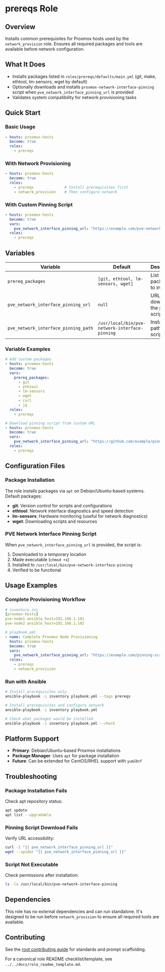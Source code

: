 # prereqs Role

## Overview
Installs common prerequisites for Proxmox hosts used by the `network_provision` role. Ensures all required packages and tools are available before network configuration.

## What It Does

- Installs packages listed in `roles/prereqs/defaults/main.yml` (git, make, ethtool, lm-sensors, wget by default)
- Optionally downloads and installs `proxmox-network-interface-pinning` script when `pve_network_interface_pinning_url` is provided
- Validates system compatibility for network provisioning tasks

## Quick Start

### Basic Usage
```yaml
- hosts: proxmox-hosts
  become: true
  roles:
    - prereqs
```

### With Network Provisioning
```yaml
- hosts: proxmox-hosts
  become: true
  roles:
    - prereqs              # Install prerequisites first
    - network_provision    # Then configure network
```

### With Custom Pinning Script
```yaml
- hosts: proxmox-hosts
  become: true
  vars:
    pve_network_interface_pinning_url: "https://example.com/pve-network-interface-pinning"
  roles:
    - prereqs
```

## Variables

| Variable | Default | Description |
|----------|---------|-------------|
| `prereq_packages` | `[git, ethtool, lm-sensors, wget]` | List of packages to install |
| `pve_network_interface_pinning_url` | `null` | URL to download the pinning script from |
| `pve_network_interface_pinning_path` | `/usr/local/bin/pve-network-interface-pinning` | Installation path for the script |

### Variable Examples

```yaml
# Add custom packages
- hosts: proxmox-hosts
  become: true
  vars:
    prereq_packages:
      - git
      - ethtool
      - lm-sensors
      - wget
      - curl
      - jq
  roles:
    - prereqs

# Download pinning script from custom URL
- hosts: proxmox-hosts
  become: true
  vars:
    pve_network_interface_pinning_url: "https://github.com/example/pinning-script"
  roles:
    - prereqs
```

## Configuration Files

### Package Installation
The role installs packages via `apt` on Debian/Ubuntu-based systems. Default packages:
- **git**: Version control for scripts and configurations
- **ethtool**: Network interface diagnostics and speed detection
- **lm-sensors**: Hardware monitoring (useful for network diagnostics)
- **wget**: Downloading scripts and resources

### PVE Network Interface Pinning Script
When `pve_network_interface_pinning_url` is provided, the script is:
1. Downloaded to a temporary location
2. Made executable (`chmod +x`)
3. Installed to `/usr/local/bin/pve-network-interface-pinning`
4. Verified to be functional

## Usage Examples

### Complete Provisioning Workflow
```yaml
# inventory.ini
[proxmox-hosts]
pve-node1 ansible_host=192.168.1.101
pve-node2 ansible_host=192.168.1.102

# playbook.yml
- name: Complete Proxmox Node Provisioning
  hosts: proxmox-hosts
  become: true
  vars:
    pve_network_interface_pinning_url: "https://example.com/pinning-script"
  roles:
    - prereqs
    - network_provision
```

### Run with Ansible
```bash
# Install prerequisites only
ansible-playbook -i inventory playbook.yml --tags prereqs

# Install prerequisites and configure network
ansible-playbook -i inventory playbook.yml

# Check what packages would be installed
ansible-playbook -i inventory playbook.yml --check
```

## Platform Support

- **Primary**: Debian/Ubuntu-based Proxmox installations
- **Package Manager**: Uses `apt` for package installation
- **Future**: Can be extended for CentOS/RHEL support with `yum`/`dnf`

## Troubleshooting

### Package Installation Fails
Check apt repository status:
```bash
apt update
apt list --upgradable
```

### Pinning Script Download Fails
Verify URL accessibility:
```bash
curl -I "{{ pve_network_interface_pinning_url }}"
wget --spider "{{ pve_network_interface_pinning_url }}"
```

### Script Not Executable
Check permissions after installation:
```bash
ls -la /usr/local/bin/pve-network-interface-pinning
```

## Dependencies

This role has no external dependencies and can run standalone. It's designed to be run before `network_provision` to ensure all required tools are available.

## Contributing
See the [root contributing guide](../../docs/contributing.md) for standards and prompt scaffolding.

For a canonical role README checklist/template, see `../../docs/role_readme_template.md`.

